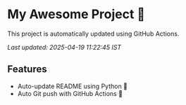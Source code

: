 # My Awesome Project 🚀

This project is automatically updated using GitHub Actions.

_Last updated: 2025-04-19 11:22:45 IST_

## Features
- Auto-update README using Python 🐍
- Auto Git push with GitHub Actions 🤖
